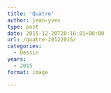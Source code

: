 ```yaml
---
title: 'Quatre'
author: jean-yves
type: post
date: 2015-12-20T20:16:01+00:00
url: /quatre-20122015/
categories:
  - Dessin
years:
  - 2015
format: image

---
```

